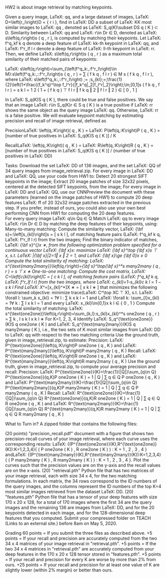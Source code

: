 HW2 is about image retrieval by matching keypoints.

Given a query image, LaTeX: qq, and a large dataset of images, LaTeX: D=\left\{r_i\right\}D = { r i }, find in LaTeX: DD a subset of LaTeX: KK most similar images to LaTeX: qq , denoted as LaTeX: S_q(K)\subset DS q ( K ) ⊂ D. Similarity between LaTeX: qq and  LaTeX: r\in Dr ∈ D, denoted as LaTeX: s\left(q,r\right)s ( q , r ), is computed by matching their keypoints. Let LaTeX: f^q_kf k q denote a deep feature of LaTeX: kk-th keypoint in LaTeX: qq, and LaTeX: f^r_lf l r denote a deep feature of LaTeX: ll-th keypoint  in LaTeX: rr. Then, we define LaTeX: s\left(q,r\right)s ( q , r ) as a maximum total similarity of their matched pairs of keypoints:

 LaTeX: s\left(q,r\right)=\sum_{\left(f^q_k\:,\:f^r_l\right)\in M}\:s\left(f^q_k\:,\:\:f^r_l\right)s ( q , r ) = ∑ ( f k q , f l r ) ∈ M s ( f k q , f l r ), where LaTeX: s\left(f^q_k\:,\:\:f^r_l\right)  \;= \;s_{kl}\;=\;\frac{1}{2}\left(1+\frac{(f_k^q)^\top f_l^r}{\|f_k^q\|_2\|f_l^r\|_2}\right)\;\in\;[0,1]s ( f k q , f l r ) = s k l = 1 2 ( 1 + ( f k q ) ⊤ f l r ‖ f k q ‖ 2 ‖ f l r ‖ 2 ) ∈ [ 0 , 1 ]

In LaTeX: S_q(K)S q ( K ), there could be true and false positives. We say that an image LaTeX: r\in S_q(K)r ∈ S q ( K ) is a true positive if LaTeX: rr shows the same object as the query image LaTeX: qq. Otherwise, LaTeX: rr is a false positive. We will evaluate keypoint matching by estimating precision and recall of image retrieval, defined as

PrecisionLaTeX: \left(q,\:K\right)( q , K ) = LaTeX: P\left(q,\:K\right)P ( q , K ) = [number of true positives in LaTeX: S_q(K)S q ( K )]  /  K

RecallLaTeX: \left(q,\:K\right)( q , K )  = LaTeX: R\left(q,\:K\right)R ( q , K ) = [number of true positives in LaTeX: S_q(K)S q ( K )]  / (number of true positives in LaTeX: DD) 

 

Tasks:
Download the set LaTeX: DD of 136 images, and the set LaTeX: QQ of 34 query images from image_retrieval.zip.
For every image in LaTeX: DD and LaTeX: QQ, use your code from HW1 to:
Detect 20 strongest SIFT keypoints in the image;
Extract 20 image patches of size 32x32 pixels, centered at the detected SIFT keypoints, from the image;
For every image in LaTeX: DD and LaTeX: QQ, use our CNNPreview the document with these parameters (learned on the image patches of HW1) to compute 20 deep features LaTeX: ff of 20 32x32 image patches extracted in the previous step. If you prefer, instead of ours, you could also use your own best performing CNN from HW1 for computing the 20 deep features.  
For every query image LaTeX: q\in Qq ∈ Q
Match LaTeX: qq to every image LaTeX: r\in Dr ∈ D by matching the deep features of their keypoints, using:
Many-to-many matching:
Compute the similarity vector, LaTeX: {\bf  s}=\:\left[s_{kl}\right]s = [ s k l ], of matching feature pairs (LaTeX: f^q_kf k q, LaTeX: f^r_lf l r) from the two images;
Find the binary indicator of matches, LaTeX: {\bf x}^{*}x ∗, from the following optimization problem specified for a continuous vector LaTeX: {\bf x}x: maximize LaTeX: {\bf s}^\top {\bf x}s ⊤ x,   s.t. LaTeX: \|{\bf x}\|_2=1‖ x ‖ 2 = 1, and LaTeX: {\bf x}\ge {\bf 0}x ≥ 0
Compute the total similarity of matching: LaTeX: s^{\text{many2many}}\left(q,r\right)={\bf s}^\top{\bf x}^*s many2many ( q , r ) = s ⊤ x ∗
One-to-one matching:
Compute the cost matrix, LaTeX: C=\left[c_{kl}\right]C = [ c k l ], of matching feature pairs (LaTeX: f^q_kf k q, LaTeX: f^r_lf l r) from the two images, where  LaTeX: c_{kl}=1-s_{kl}c k l = 1 − s k l
Find LaTeX: X^*=[x_{kl}^*]X ∗ = [ x k l ∗ ] that minimizes the following constrained objective: minimize  trace(LaTeX: C^\top XC ⊤ X),  s.t. LaTeX: \forall l: \sum_k x_{kl} = 1∀ l : ∑ k x k l = 1 and LaTeX: \forall k: \sum_{l}x_{kl} = 1∀ k : ∑ l x k l = 1 and every LaTeX: x_{kl}\in\{0,1\}x k l ∈ { 0 , 1 } 
Compute the total similarity of matching: LaTeX: s^{\text{one2one}}\left(q,r\right)=\sum_{k,l}\:s_{kl}x_{kl}^*s one2one ( q , r ) = ∑ k , l s k l x k l ∗
For K=1, 2, 3, 4
Identify LaTeX: S_q^{\text{one2one}}(K)S q one2one ( K ) and LaTeX: S_q^{\text{many2many}}(K)S q many2many ( K ), i.e., the two sets of K most similar images from LaTeX: DD to LaTeX: qq with respect to the two matching criteria
Use the ground truth, given in image_retrieval.zip, to estimate: 
Precision: LaTeX: P^{\text{one2one}}\left(q,\:K\right)P one2one ( q , K ) and LaTeX: P^{\text{many2many}}\left(q,\:K\right)P many2many ( q , K )
Recall: LaTeX: R^{\text{one2one}}\left(q,\:K\right)R one2one ( q , K ) and LaTeX: R^{\text{many2many}}\left(q,\:K\right)R many2many ( q , K )
Use the ground truth, given in image_retrieval.zip, to compute your average precision and recall:
Precision:  LaTeX: P^{\text{one2one}}(K)=\frac{1}{|Q|}\sum_{q\in Q} P^{\text{one2one}}(q,K)P one2one ( K ) = 1 | Q | ∑ q ∈ Q P one2one ( q , K ) and LaTeX: P^{\text{many2many}}(K)=\frac{1}{|Q|}\sum_{q\in Q} P^{\text{many2many}}(q,K)P many2many ( K ) = 1 | Q | ∑ q ∈ Q P many2many ( q , K )
Recall: LaTeX: R^{\text{one2one}}(K)=\frac{1}{|Q|}\sum_{q\in Q} R^{\text{one2one}}(q,K)R one2one ( K ) = 1 | Q | ∑ q ∈ Q R one2one ( q , K ) and LaTeX: R^{\text{many2many}}(K)=\frac{1}{|Q|}\sum_{q\in Q} R^{\text{many2many}}(q,K)R many2many ( K ) = 1 | Q | ∑ q ∈ Q R many2many ( q , K ) 
 

What to Turn in?
A zipped folder that contains the following files:

(20  points) "precision_recall.pdf" document with a figure that shows two precision-recall curves of your image retrieval, where each curve uses the corresponding results: LaTeX: \{(P^{\text{one2one}}(K),R^{\text{one2one}}(K)):K=1,2,3,4\}{ ( P one2one ( K ) , R one2one ( K ) ) : K = 1 , 2 , 3 , 4 } andLaTeX: \{(P^{\text{many2many}}(K),R^{\text{many2many}}(K)):K=1,2,3,4\}{ ( P many2many ( K ) , R many2many ( K ) ) : K = 1 , 2 , 3 , 4 }. Plot the curves such that the precision values are on the y-axis and the recall values are on the x-axis.
(20) "retrieval.pth" Python file that has two matrices of your image retrieval, each with size 34 x 4, for the two matching formulations. In each matrix, the 34 rows correspond to the ID numbers of the query images, and the columns represent the ID numbers of the top K=4 most similar images retrieved from the dataset LaTeX: DD. 
(20) "features.pth" Python file that has a tensor of your deep features with size 170 x 20 x 128, for a total of 170 images where the first 34 are the query images and the remaining 136 are images from LaTeX: DD, and for the 20 keypoints detected in each image, and for the 128-dimensional deep features that you computed.
Submit your compressed folder on TEACH (Links to an external site.) before 8am on May 5, 2020.

Grading
60 points = If you submit the three files as described above.
+5 points = If your recall and precision are accurately computed from the two 34 x 4 matrices of your image retrieval in "retrieval.pth".
+5 points = If the two 34 x 4 matrices in "retrieval.pth" are accurately computed from your deep features in the 170 x 20 x 128 tensor stored in "features.pth".
+5 points = If your recall and precision for every K are worse by more than 2%  from ours.
+25 points = If your recall and precision for at least one value of K are slightly lower (within 2% margin) or better than ours.
